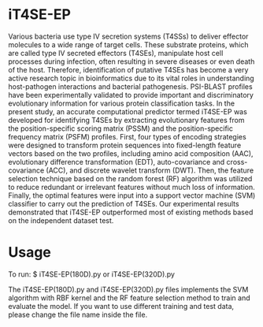 iT4SE-EP
=========================
Various bacteria use type IV secretion systems (T4SSs) to deliver effector molecules to a wide range of target cells. These substrate proteins, which are called type IV secreted effectors (T4SEs), manipulate host cell processes during infection, often resulting in severe diseases or even death of the host. Therefore, identification of putative T4SEs has become a very active research topic in bioinformatics due to its vital roles in understanding host-pathogen interactions and bacterial pathogenesis. PSI-BLAST profiles have been experimentally validated to provide important and discriminatory evolutionary information for various protein classification tasks. In the present study, an accurate computational predictor termed iT4SE-EP was developed for identifying T4SEs by extracting evolutionary features from the position-specific scoring matrix (PSSM) and the position-specific frequency matrix (PSFM) profiles. First, four types of encoding strategies were designed to transform protein sequences into fixed-length feature vectors based on the two profiles, including amino acid composition (AAC), evolutionary difference transformation (EDT), auto-covariance and cross-covariance (ACC), and discrete wavelet transform (DWT). Then, the feature selection technique based on the random forest (RF) algorithm was utilized to reduce redundant or irrelevant features without much loss of information. Finally, the optimal features were input into a support vector machine (SVM) classifier to carry out the prediction of T4SEs. Our experimental results demonstrated that iT4SE-EP outperformed most of existing methods based on the independent dataset test.

Usage
=========================
To run: $ iT4SE-EP(180D).py or iT4SE-EP(320D).py

The iT4SE-EP(180D).py and iT4SE-EP(320D).py files implements the SVM algorithm with RBF kernel and the RF feature selection method to train and evaluate the model. If you want to use different training and test data, please change the file name inside the file.
